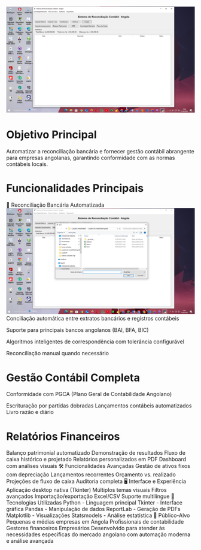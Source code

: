 ![image alt](https://github.com/joelmbele-eng/Sistema-de-Reconciliacao-Bancaria-em-Python/blob/87d05425aeef793cac1d62727ce14d93fc9a9a5f/1.PNG)
 # Objetivo Principal
Automatizar a reconciliação bancária e fornecer gestão contábil abrangente para empresas angolanas, garantindo conformidade com as normas contábeis locais.

# Funcionalidades Principais
🏦 Reconciliação Bancária Automatizada
![image alt](https://github.com/joelmbele-eng/Sistema-de-Reconciliacao-Bancaria-em-Python/blob/4297ec408ab15f46be5b44de0d2e176c98092599/2.PNG)
Conciliação automática entre extratos bancários e registros contábeis

Suporte para principais bancos angolanos (BAI, BFA, BIC)

Algoritmos inteligentes de correspondência com tolerância configurável

Reconciliação manual quando necessário

# Gestão Contábil Completa
Conformidade com PGCA (Plano Geral de Contabilidade Angolano)

Escrituração por partidas dobradas
Lançamentos contábeis automatizados
Livro razão e diário
# Relatórios Financeiros

Balanço patrimonial automatizado
Demonstração de resultados
Fluxo de caixa histórico e projetado
Relatórios personalizados em PDF
Dashboard com análises visuais
🛠️ Funcionalidades Avançadas
Gestão de ativos fixos com depreciação
Lançamentos recorrentes
Orçamento vs. realizado
Projeções de fluxo de caixa
Auditoria completa
🖥️ Interface e Experiência
Aplicação desktop nativa (Tkinter)
Múltiplos temas visuais
Filtros avançados
Importação/exportação Excel/CSV
Suporte multilíngue
🔧 Tecnologias Utilizadas
Python - Linguagem principal
Tkinter - Interface gráfica
Pandas - Manipulação de dados
ReportLab - Geração de PDFs
Matplotlib - Visualizações
Statsmodels - Análise estatística
🎯 Público-Alvo
Pequenas e médias empresas em Angola
Profissionais de contabilidade
Gestores financeiros
Empresários
Desenvolvido para atender às necessidades específicas do mercado angolano com automação moderna e análise avançada
